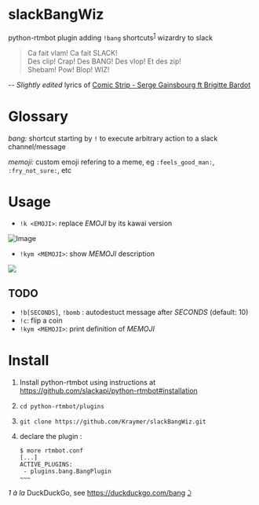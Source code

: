 # slackBangWiz
python-rtmbot plugin adding `!bang` shortcuts<sup id="a1">[1](#f1)</sup> wizardry to slack

> Ca fait vlam! Ca fait SLACK!  
> Des clip! Crap! Des BANG! Des vlop! Et des zip!   
> Shebam! Pow! Blop! WIZ!  

-- *Slightly edited* lyrics of [Comic Strip - Serge Gainsbourg ft Brigitte Bardot](https://www.youtube.com/watch?v=22Uf4-khGAk) 

# Glossary

_bang:_ shortcut starting by `!` to execute arbitrary action to a slack channel/message

_memoji:_ custom emoji refering to a meme, eg `:feels_good_man:`, `:fry_not_sure:`, etc 

# Usage

- `!k <EMOJI>`: replace *EMOJI* by its kawai version

![Image](https://thumbs.gfycat.com/CavernousLikableFrigatebird-size_restricted.gif)

- `!kym <MEMOJI>`: show *MEMOJI* description 

![](https://i.imgur.com/Qs0BY1L.png)

## TODO

- `!b[SECONDS]`, `!bomb` : autodestuct message after *SECONDS* (default: 10)
- `!c`: flip a coin
- `!kym <MEMOJI>`: print definition of *MEMOJI* 


# Install

1. Install python-rtmbot using instructions at https://github.com/slackapi/python-rtmbot#installation
2. `cd python-rtmbot/plugins`
3. `git clone https://github.com/Kraymer/slackBangWiz.git`
4. declare the plugin : 

   ~~~~
   $ more rtmbot.conf
   [...]
   ACTIVE_PLUGINS:
    - plugins.bang.BangPlugin
   ~~~
   
<i id="f1">1</i> *à la* DuckDuckGo, see https://duckduckgo.com/bang [⤸](#a1) 
